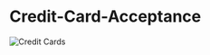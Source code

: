 # Credit-Card-Acceptance

![Credit Cards](https://www.forbes.com/advisor/wp-content/uploads/2022/07/credit_cards.jpeg-1.jpg)

